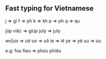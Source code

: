 ## Fast typing for Vietnamese

j => gi
f => ph
k => kh
p => ph
q => qu

júp việc => giúp
july => july

wo|ưo => ươ
uo => uô
ie => iê
ye => yê
uu => ưu

e.g:
fuu fieu => phưu phiêu